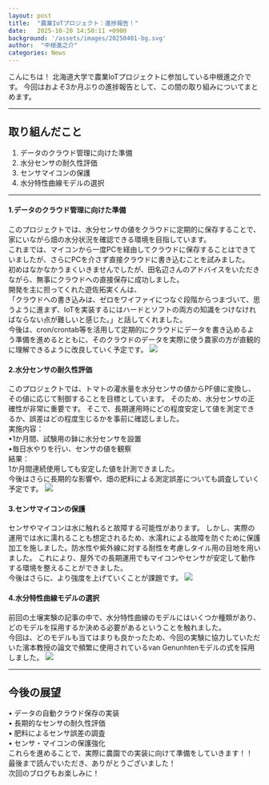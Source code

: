 ```yaml
---
layout: post
title:  "農業IoTプロジェクト：進捗報告！"
date:   2025-10-20 14:50:11 +0900
background: '/assets/images/20250401-bg.svg'
author:  "中根進之介"
categories: News
---
```


こんにちは！
北海道大学で農業IoTプロジェクトに参加している中根進之介です。
今回はおよそ3か月ぶりの進捗報告として、この間の取り組みについてまとめます。


---


## 取り組んだこと
1. データのクラウド管理に向けた準備
1. 水分センサの耐久性評価
1. センサマイコンの保護
1. 水分特性曲線モデルの選択

----

#### 1.データのクラウド管理に向けた準備
このプロジェクトでは、水分センサの値をクラウドに定期的に保存することで、家にいながら畑の水分状況を確認できる環境を目指しています。<br>
これまでは、マイコンから一度PCを経由してクラウドに保存することはできていましたが、さらにPCを介さず直接クラウドに書き込むことを試みました。<br>
初めはなかなかうまくいきませんでしたが、田名辺さんのアドバイスをいただきながら、無事にクラウドへの直接保存に成功しました。<br>
開発を主に担ってくれた遊佐拓実くんは、<br>
「クラウドへの書き込みは、ゼロをワイファイにつなぐ段階からつまづいて、思うように進まず、IoTを実装するにはハードとソフトの両方の知識をつけなければならない点が難しいと感じた。」と話してくれました。<br>
今後は、cron/crontab等を活用して定期的にクラウドにデータを書き込めるよう準備を進めるとともに、そのクラウドのデータを実際に使う農家の方が直観的に理解できるように改良していく予定です。
<img class="img-fluid" src="/agri-iot-blog/assets/images/20251020-01.jpg"/>


#### 2.水分センサの耐久性評価
このプロジェクトでは、トマトの灌水量を水分センサの値からPF値に変換し、その値に応じて制御することを目標としています。
そのため、水分センサの正確性が非常に重要です。
そこで、長期運用時にどの程度安定して値を測定できるか、誤差はどの程度生じるかを事前に確認しました。<br>
実施内容：<br>
•1か月間、試験用の鉢に水分センサを設置<br>
•毎日水やりを行い、センサの値を観察<br>
結果：<br>
1か月間連続使用しても安定した値を計測できました。<br>
今後はさらに長期的な影響や、畑の肥料による測定誤差についても調査していく予定です。
<img class="img-fluid" src="/agri-iot-blog/assets/images/20251020-04.jpg"/>



#### 3.センサマイコンの保護
センサやマイコンは水に触れると故障する可能性があります。
しかし、実際の運用では水に濡れることも想定されるため、水濡れによる故障を防ぐために保護加工を施しました。防水性や紫外線に対する耐性を考慮しタイル用の目地を用いました。
これにより、屋外での長期運用でもマイコンやセンサが安定して動作する環境を整えることができました。<br>
今後はさらに、より強度を上げていくことが課題です。
<img class="img-fluid" src="/agri-iot-blog/assets/images/20251020-02.jpg"/>



#### 4.水分特性曲線モデルの選択
前回の土壌実験の記事の中で、水分特性曲線のモデルにはいくつか種類があり、どのモデルを採用するか決める必要があるということを触れました。<br>
今回は、どのモデルも当てはまりも良かったため、今回の実験に協力していただいた濱本教授の論文で頻繁に使用されているvan Genunhtenモデルの式を採用しました。
<img class="img-fluid" src="/agri-iot-blog/assets/images/20251020-03.jpg"/>

---

## 今後の展望
•	データの自動クラウド保存の実装<br>
•	長期的なセンサの耐久性評価<br>
•	肥料によるセンサ誤差の調査<br>
•	センサ・マイコンの保護強化<br>
これらを進めることで、実際に農園での実装に向けて準備をしていきます！！<br>
最後まで読んでいただき、ありがとうございました！<br>
次回のブログもお楽しみに！











